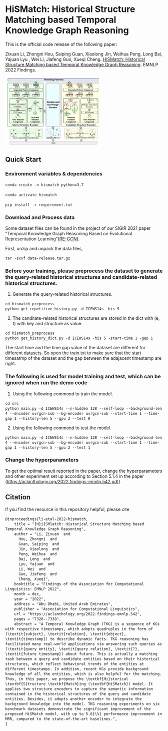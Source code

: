 # HiSMatch: Historical Structure Matching based Temporal Knowledge Graph Reasoning

This is the official code release of the following paper: 

Zixuan Li, Zhongni Hou, Saiping Guan, Xiaolong Jin, Weihua Peng, Long Bai, Yajuan Lyu , Wei Li, Jiafeng Guo, Xueqi Cheng. [HiSMatch: Historical Structure Matching based Temporal Knowledge Graph Reasoning](https://aclanthology.org/2022.findings-emnlp.542.pdf). EMNLP 2022 Findings.

<img src="img/hismatch.png" alt="hismatch_architecture" width="300" class="left">

## Quick Start

### Environment variables & dependencies
```
conda create -n hismatch python=3.7

conda activate hismatch

pip install -r requirement.txt
```
### Download and Process data
Some dataset files can be found in the project of our SIGIR 2021 paper "Temporal Knowledge Graph Reasoning Based on Evolutional Representation Learning"[(RE-GCN)](https://github.com/Lee-zix/RE-GCN/blob/master/data-release.tar.gz).

First, unzip and unpack the data files,
```
tar -zxvf data-release.tar.gz
```

### Before your training, please preprocess the dataset to generate the query-related historical structures and candidate-related historical structures.

1. Generate the query-related historical structures.

```
cd hismatch_preprocess
python get_repetitive_history.py -d ICEWS14s -his 5
```

2. The canditate-related historical structures are stored in the dict with (e, t) with key and structure as value.

```
cd hismatch_preprocess
python get_history_dict.py -d ICEWS14s -his 5 -start-time 1 -gap 1
```

The start time and the time gap value of the dataset are different for different datasets. So open the train.txt to make sure that the start timesatmp of the dataset and the gap between the adajacent timestamp are right. 

### The following is used for model training and test, which can be ignored when run the demo code


1.  Using the following commond to train the model.

```
cd src
python main.py -d ICEWS14s --n-hidden 128 --self-loop --background-len 4 --encoder uvrgcn-sub --bg-encoder uvrgcn-sub --start-time 1 --time-gap 1 --history-len 5 --gpu 2 --test 0
```
2.  Using the following commond to test the model.

```
python main.py -d ICEWS14s --n-hidden 128 --self-loop --background-len 4 --encoder uvrgcn-sub --bg-encoder uvrgcn-sub --start-time 1 --time-gap 1 --history-len 5 --gpu 2 --test 1
```

### Change the hyperparameters
To get the optimal result reported in the paper, change the hyperparameters and other experiment set up according to Section 5.1.4 in the paper (https://aclanthology.org/2022.findings-emnlp.542.pdf). 

## Citation
If you find the resource in this repository helpful, please cite
```
@inproceedings{li-etal-2022-hismatch,
    title = "{H}i{SM}atch: Historical Structure Matching based Temporal Knowledge Graph Reasoning",
    author = "Li, Zixuan  and
      Hou, Zhongni  and
      Guan, Saiping  and
      Jin, Xiaolong  and
      Peng, Weihua  and
      Bai, Long  and
      Lyu, Yajuan  and
      Li, Wei  and
      Guo, Jiafeng  and
      Cheng, Xueqi",
    booktitle = "Findings of the Association for Computational Linguistics: EMNLP 2022",
    month = dec,
    year = "2022",
    address = "Abu Dhabi, United Arab Emirates",
    publisher = "Association for Computational Linguistics",
    url = "https://aclanthology.org/2022.findings-emnlp.542",
    pages = "7328--7338",
    abstract = "A Temporal Knowledge Graph (TKG) is a sequence of KGs with respective timestamps, which adopts quadruples in the form of (\textit{subject}, \textit{relation}, \textit{object}, \textit{timestamp}) to describe dynamic facts. TKG reasoning has facilitated many real-world applications via answering such queries as (\textit{query entity}, \textit{query relation}, \textit{?}, \textit{future timestamp}) about future. This is actually a matching task between a query and candidate entities based on their historical structures, which reflect behavioral trends of the entities at different timestamps. In addition, recent KGs provide background knowledge of all the entities, which is also helpful for the matching. Thus, in this paper, we propose the \textbf{Hi}storical \textbf{S}tructure \textbf{Match}ing (\textbf{HiSMatch}) model. It applies two structure encoders to capture the semantic information contained in the historical structures of the query and candidate entities. Besides, it adopts another encoder to integrate the background knowledge into the model. TKG reasoning experiments on six benchmark datasets demonstrate the significant improvement of the proposed HiSMatch model, with up to 5.6{\%} performance improvement in MRR, compared to the state-of-the-art baselines.",
}

```
